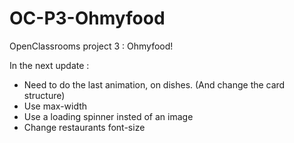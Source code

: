 # OC-P3-Ohmyfood

OpenClassrooms project 3 : Ohmyfood!

In the next update :

-   Need to do the last animation, on dishes. (And change the card structure)
-   Use max-width
-   Use a loading spinner insted of an image
-   Change restaurants font-size
